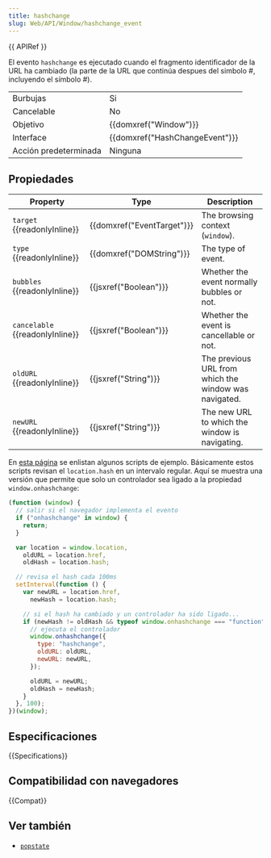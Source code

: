 ```yaml
---
title: hashchange
slug: Web/API/Window/hashchange_event
---
```


{{ APIRef }}

El evento `hashchange` es ejecutado cuando el fragmento identificador de la URL ha cambiado (la parte de la URL que continúa despues del simbolo #, incluyendo el símbolo #).

<table class="properties">
  <tbody>
    <tr>
      <td>Burbujas</td>
      <td>Si</td>
    </tr>
    <tr>
      <td>Cancelable</td>
      <td>No</td>
    </tr>
    <tr>
      <td>Objetivo</td>
      <td>{{domxref("Window")}}</td>
    </tr>
    <tr>
      <td>Interface</td>
      <td>{{domxref("HashChangeEvent")}}</td>
    </tr>
    <tr>
      <td>Acción predeterminada</td>
      <td>Ninguna</td>
    </tr>
  </tbody>
</table>

## Propiedades

| Property                        | Type                       | Description                                           |
| ------------------------------- | -------------------------- | ----------------------------------------------------- |
| `target` {{readonlyInline}}     | {{domxref("EventTarget")}} | The browsing context (`window`).                      |
| `type` {{readonlyInline}}       | {{domxref("DOMString")}}   | The type of event.                                    |
| `bubbles` {{readonlyInline}}    | {{jsxref("Boolean")}}      | Whether the event normally bubbles or not.            |
| `cancelable` {{readonlyInline}} | {{jsxref("Boolean")}}      | Whether the event is cancellable or not.              |
| `oldURL` {{readonlyInline}}     | {{jsxref("String")}}       | The previous URL from which the window was navigated. |
| `newURL` {{readonlyInline}}     | {{jsxref("String")}}       | The new URL to which the window is navigating.        |

En [esta página](https://github.com/Modernizr/Modernizr/wiki/HTML5-Cross-Browser-Polyfills) se enlistan algunos scripts de ejemplo. Básicamente estos scripts revisan el `location.hash` en un intervalo regular. Aquí se muestra una versión que permite que solo un controlador sea ligado a la propiedad `window.onhashchange`:

```js
(function (window) {
  // salir si el navegador implementa el evento
  if ("onhashchange" in window) {
    return;
  }

  var location = window.location,
    oldURL = location.href,
    oldHash = location.hash;

  // revisa el hash cada 100ms
  setInterval(function () {
    var newURL = location.href,
      newHash = location.hash;

    // si el hash ha cambiado y un controlador ha sido ligado...
    if (newHash != oldHash && typeof window.onhashchange === "function") {
      // ejecuta el controlador
      window.onhashchange({
        type: "hashchange",
        oldURL: oldURL,
        newURL: newURL,
      });

      oldURL = newURL;
      oldHash = newHash;
    }
  }, 100);
})(window);
```

## Especificaciones

{{Specifications}}

## Compatibilidad con navegadores

{{Compat}}

## Ver también

- [`popstate`](/es/docs/Mozilla_event_reference/popstate)
